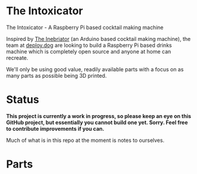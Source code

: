 # The Intoxicator
The Intoxicator - A Raspberry Pi based cocktail making machine

Inspired by [The Inebriator](https://www.theinebriator.com/) (an Arduino based cocktail making machine), the team at [deploy.dog](https://deploy.dog) are looking to build a Raspberry Pi based drinks machine which is completely open source and anyone at home can recreate.

We'll only be using good value, readily available parts with a focus on as many parts as possible being 3D printed.

# Status
**This project is currently a work in progress, so please keep an eye on this GitHub project, but essentially you cannot build one yet. Sorry. Feel free to contribute improvements if you can.**

Much of what is in this repo at the moment is notes to ourselves.

# Parts
